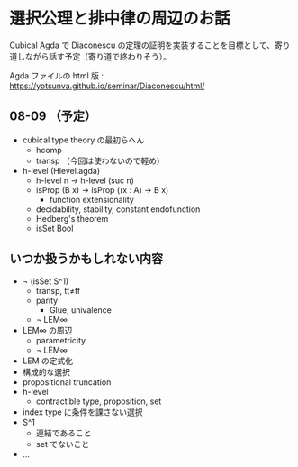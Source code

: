 # 選択公理と排中律の周辺のお話
Cubical Agda で Diaconescu の定理の証明を実装することを目標として、寄り道しながら話す予定（寄り道で終わりそう）。

Agda ファイルの html 版 : https://yotsunva.github.io/seminar/Diaconescu/html/

## 08-09 （予定）
- cubical type theory の最初らへん
  - hcomp
  - transp （今回は使わないので軽め）
- h-level (Hlevel.agda)
  - h-level n → h-level (suc n)
  - isProp (B x) → isProp ((x : A) → B x)
    - function extensionality
  - decidability, stability, constant endofunction
  - Hedberg's theorem
  - isSet Bool


## いつか扱うかもしれない内容
- ¬ (isSet S^1)
  - transp, tt≠ff
  - parity
    - Glue, univalence
  - ¬ LEM∞
- LEM∞ の周辺
  - parametricity
  - ¬ LEM∞
- LEM の定式化
- 構成的な選択
- propositional truncation
- h-level
  - contractible type, proposition, set
- index type に条件を課さない選択
- S^1
  - 連結であること
  - set でないこと
- ...
